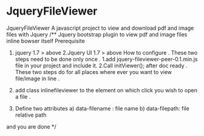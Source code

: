 JqueryFileViewer
================

JqueryFileViewer
A javascript project to view and download pdf and image files with Jquery 
/**
Jquery bootstrap plugin to view pdf and image files inline bowser itself
Prerequisite
1. jquery 1.7 > above
2.Jquery UI 1.7 > above
How to configure .
These two steps need to be done only once .
1.add jquery-fileviewer-peer-0.1.min.js  file in your project and include it.
2.Call initViewer(); after doc ready .
These two steps do for all places where ever you want to view  file/image in line .

3. add class inlinefileviewer to the element on which click you wish to open a file .
4. Define two attributes a) data-filename : file name b) data-filepath: file relative path

and you are done */
